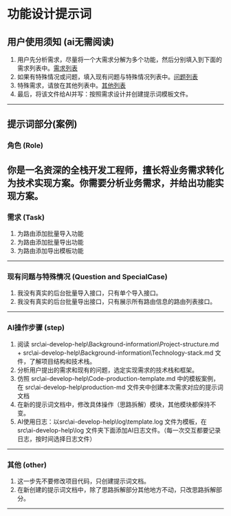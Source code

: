 # 功能设计提示词

## 用户使用须知 (ai无需阅读)
1. 用户先分析需求，尽量将一个大需求分解为多个功能，然后分别填入到下面的需求列表中。[需求列表](#需求-task)
2. 如果有特殊情况或问题，填入现有问题与特殊情况列表中。[问题列表](#现有问题与特殊情况-question-and-specialcase)
3. 特殊需求，请放在其他列表中。[其他列表](#其他-other)
4. 最后，将该文件给AI并写：按照需求设计并创建提示词模板文件。
---

## 提示词部分(案例)
### 角色 (Role)
你是一名资深的全栈开发工程师，擅长将业务需求转化为技术实现方案。你需要分析业务需求，并给出功能实现方案。
---

### 需求 (Task)
1. 为路由添加批量导入功能
2. 为路由添加批量导出功能
3. 为路由添加导出模板功能
---

### 现有问题与特殊情况 (Question and SpecialCase)
1. 我没有真实的后台批量导入接口，只有单个导入接口。
2. 我没有真实的后台批量导出接口，只有展示所有路由信息的路由列表接口。
---

### AI操作步骤 (step)
1. 阅读 src\ai-develop-help\Background-information\Project-structure.md + src\ai-develop-help\Background-information\Technology-stack.md 文件，了解项目结构和技术栈。
2. 分析用户提出的需求和现有的问题，选定实现需求的技术栈和框架。
3. 仿照 src\ai-develop-help\Code-production-template.md 中的模板案例，在 src\ai-develop-help\production-md 文件夹中创建本次需求对应的提示词文档
4. 在新的提示词文档中，修改具体操作（思路拆解）模块，其他模块都保持不变。
5. AI使用日志：以src\ai-develop-help\log\template.log 文件为模板，在src\ai-develop-help\log 文件夹下面添加AI日志文件。（每一次交互都要记录日志，按时间选择日志文件）
---

### 其他 (other)
1. 这一步先不要修改项目代码，只创建提示词文档。
2. 在新创建的提示词文档中，除了思路拆解部分其他地方不动，只改思路拆解部分。
---
  